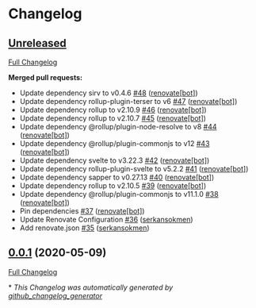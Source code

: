 # Changelog

## [Unreleased](https://github.com/serkansokmen/tfjs-sapper-playground/tree/HEAD)

[Full Changelog](https://github.com/serkansokmen/tfjs-sapper-playground/compare/0.0.1...HEAD)

**Merged pull requests:**

- Update dependency sirv to v0.4.6 [\#48](https://github.com/serkansokmen/tfjs-sapper-playground/pull/48) ([renovate[bot]](https://github.com/apps/renovate))
- Update dependency rollup-plugin-terser to v6 [\#47](https://github.com/serkansokmen/tfjs-sapper-playground/pull/47) ([renovate[bot]](https://github.com/apps/renovate))
- Update dependency rollup to v2.10.9 [\#46](https://github.com/serkansokmen/tfjs-sapper-playground/pull/46) ([renovate[bot]](https://github.com/apps/renovate))
- Update dependency rollup to v2.10.7 [\#45](https://github.com/serkansokmen/tfjs-sapper-playground/pull/45) ([renovate[bot]](https://github.com/apps/renovate))
- Update dependency @rollup/plugin-node-resolve to v8 [\#44](https://github.com/serkansokmen/tfjs-sapper-playground/pull/44) ([renovate[bot]](https://github.com/apps/renovate))
- Update dependency @rollup/plugin-commonjs to v12 [\#43](https://github.com/serkansokmen/tfjs-sapper-playground/pull/43) ([renovate[bot]](https://github.com/apps/renovate))
- Update dependency svelte to v3.22.3 [\#42](https://github.com/serkansokmen/tfjs-sapper-playground/pull/42) ([renovate[bot]](https://github.com/apps/renovate))
- Update dependency rollup-plugin-svelte to v5.2.2 [\#41](https://github.com/serkansokmen/tfjs-sapper-playground/pull/41) ([renovate[bot]](https://github.com/apps/renovate))
- Update dependency sapper to v0.27.13 [\#40](https://github.com/serkansokmen/tfjs-sapper-playground/pull/40) ([renovate[bot]](https://github.com/apps/renovate))
- Update dependency rollup to v2.10.5 [\#39](https://github.com/serkansokmen/tfjs-sapper-playground/pull/39) ([renovate[bot]](https://github.com/apps/renovate))
- Update dependency @rollup/plugin-commonjs to v11.1.0 [\#38](https://github.com/serkansokmen/tfjs-sapper-playground/pull/38) ([renovate[bot]](https://github.com/apps/renovate))
- Pin dependencies [\#37](https://github.com/serkansokmen/tfjs-sapper-playground/pull/37) ([renovate[bot]](https://github.com/apps/renovate))
- Update Renovate Configuration [\#36](https://github.com/serkansokmen/tfjs-sapper-playground/pull/36) ([serkansokmen](https://github.com/serkansokmen))
- Add renovate.json [\#35](https://github.com/serkansokmen/tfjs-sapper-playground/pull/35) ([serkansokmen](https://github.com/serkansokmen))

## [0.0.1](https://github.com/serkansokmen/tfjs-sapper-playground/tree/0.0.1) (2020-05-09)

[Full Changelog](https://github.com/serkansokmen/tfjs-sapper-playground/compare/d61d9002d446f26ffd7c562028f093f807afee5a...0.0.1)



\* *This Changelog was automatically generated by [github_changelog_generator](https://github.com/github-changelog-generator/github-changelog-generator)*
